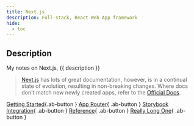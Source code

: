 ```yaml
---
title: Next.js
description: Full-stack, React Web App framework
hide:
  - toc
---
```


## Description

My notes on Next.js, {{ description }}

>[Next.js](https://nextjs.org/ "Official Site") has lots of great documentation, however, is in a continual state of evolution, resulting in non-breaking changes.  Where docs don't match new newly created apps, refer to the [Official Docs](https://nextjs.org). 

  [Getting Started](install/){.ab-button }
  [App Router](app-router/){ .ab-button }
  [Storybook Integration](storybook-for-next/){ .ab-button }
  [Reference](ref/){  .ab-button }
  [Really Long One](ref/){ .ab-button }
